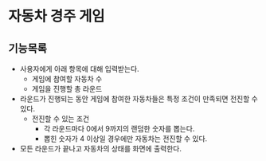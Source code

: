 # 자동차 경주 게임
## 기능목록
- 사용자에게 아래 항목에 대해 입력받는다.
  - 게임에 참여할 자동차 수
  - 게임을 진행할 총 라운드
- 라운드가 진행되는 동안 게임에 참여한 자동차들은 특정 조건이 만족되면 전진할 수 있다.
  - 전진할 수 있는 조건
    - 각 라운드마다 0에서 9까지의 랜덤한 숫자를 뽑는다.
    - 뽑힌 숫자가 4 이상일 경우에만 자동차는 전진할 수 있다.
- 모든 라운드가 끝나고 자동차의 상태를 화면에 출력한다.
